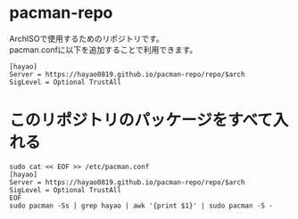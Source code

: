 # pacman-repo
ArchISOで使用するためのリポジトリです。  
pacman.confに以下を追加することで利用できます。

```
[hayao]
Server = https://hayao0819.github.io/pacman-repo/repo/$arch
SigLevel = Optional TrustAll
```

# このリポジトリのパッケージをすべて入れる

```
sudo cat << EOF >> /etc/pacman.conf
[hayao]
Server = https://hayao0819.github.io/pacman-repo/repo/$arch
SigLevel = Optional TrustAll
EOF
sudo pacman -Ss | grep hayao | awk '{print $1}' | sudo pacman -S -
```